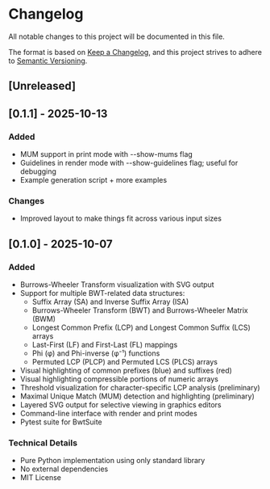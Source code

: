 # Changelog

All notable changes to this project will be documented in this file.

The format is based on [Keep a Changelog](https://keepachangelog.com/en/1.0.0/),
and this project strives to adhere to
[Semantic Versioning](https://semver.org/spec/v2.0.0.html).

## [Unreleased]

## [0.1.1] - 2025-10-13

### Added
- MUM support in print mode with --show-mums flag
- Guidelines in render mode with --show-guidelines flag; useful for debugging
- Example generation script + more examples

### Changes
- Improved layout to make things fit across various input sizes

## [0.1.0] - 2025-10-07

### Added
- Burrows-Wheeler Transform visualization with SVG output
- Support for multiple BWT-related data structures:
  - Suffix Array (SA) and Inverse Suffix Array (ISA)
  - Burrows-Wheeler Transform (BWT) and Burrows-Wheeler Matrix (BWM)
  - Longest Common Prefix (LCP) and Longest Common Suffix (LCS) arrays
  - Last-First (LF) and First-Last (FL) mappings
  - Phi (φ) and Phi-inverse (φ⁻¹) functions
  - Permuted LCP (PLCP) and Permuted LCS (PLCS) arrays
- Visual highlighting of common prefixes (blue) and suffixes (red)
- Visual highlighting compressible portions of numeric arrays
- Threshold visualization for character-specific LCP analysis (preliminary)
- Maximal Unique Match (MUM) detection and highlighting (preliminary)
- Layered SVG output for selective viewing in graphics editors
- Command-line interface with render and print modes
- Pytest suite for BwtSuite

### Technical Details
- Pure Python implementation using only standard library
- No external dependencies
- MIT License
